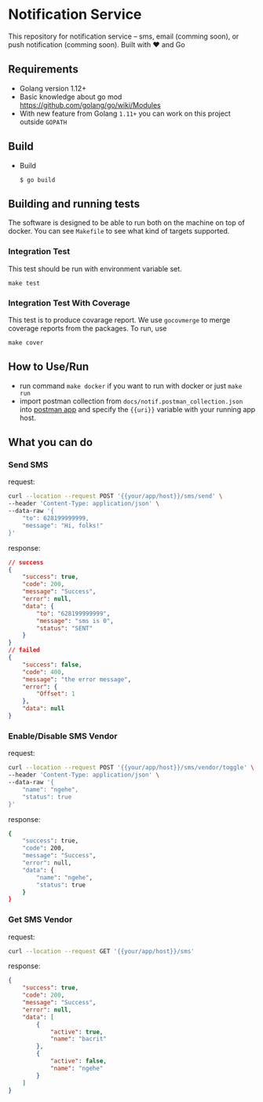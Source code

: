# **Notification Service**

This repository for notification service – sms, email (comming soon), or push notification (comming soon). Built with ❤️ and Go

## Requirements

 - Golang version 1.12+
 - Basic knowledge about go mod https://github.com/golang/go/wiki/Modules
 - With new feature from Golang `1.11+` you can work on this project outside `GOPATH`

## Build
 - Build
    ```console
    $ go build
    ```

## Building and running tests

The software is designed to be able to run both on the machine on top of docker. You can see `Makefile` to see what
kind of targets supported.

### Integration Test

This test should be run with environment variable set.

```
make test
```

### Integration Test With Coverage

This test is to produce covarage report. We use `gocovmerge` to merge coverage reports from the packages. To run, use

```
make cover
```

## How to Use/Run


- run command `make docker` if you want to run with docker or just `make run`
- import postman collection from `docs/notif.postman_collection.json` into [postman app](https://www.postman.com/downloads/) and specify the `{{uri}}` variable with your running app host.

## What you can do

### Send SMS
request:
```zsh
curl --location --request POST '{{your/app/host}}/sms/send' \
--header 'Content-Type: application/json' \
--data-raw '{
    "to": 628199999999,
    "message": "Hi, folks!"
}'
```
response:
```json
// success
{
    "success": true,
    "code": 200,
    "message": "Success",
    "error": null,
    "data": {
        "to": "628199999999",
        "message": "sms is 0",
        "status": "SENT"
    }
}
// failed
{
    "success": false,
    "code": 400,
    "message": "the error message",
    "error": {
        "Offset": 1
    },
    "data": null
}
```

### Enable/Disable SMS Vendor
request:
```zsh
curl --location --request POST '{{your/app/host}}/sms/vendor/toggle' \
--header 'Content-Type: application/json' \
--data-raw '{
    "name": "ngehe",
    "status": true
}'
```
response:
```zsh
{
    "success": true,
    "code": 200,
    "message": "Success",
    "error": null,
    "data": {
        "name": "ngehe",
        "status": true
    }
}
```

### Get SMS Vendor
request:
```zsh
curl --location --request GET '{{your/app/host}}/sms'
```
response:
```json
{
    "success": true,
    "code": 200,
    "message": "Success",
    "error": null,
    "data": [
        {
            "active": true,
            "name": "bacrit"
        },
        {
            "active": false,
            "name": "ngehe"
        }
    ]
}
```
